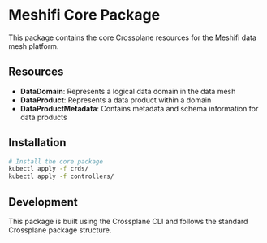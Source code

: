 # Meshifi Core Package

This package contains the core Crossplane resources for the Meshifi data mesh platform.

## Resources

- **DataDomain**: Represents a logical data domain in the data mesh
- **DataProduct**: Represents a data product within a domain
- **DataProductMetadata**: Contains metadata and schema information for data products

## Installation

```bash
# Install the core package
kubectl apply -f crds/
kubectl apply -f controllers/
```

## Development

This package is built using the Crossplane CLI and follows the standard Crossplane package structure.
